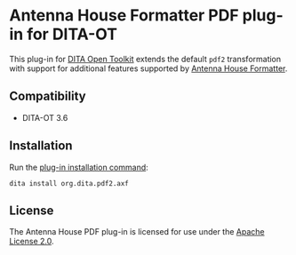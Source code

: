 # Antenna House Formatter PDF plug-in for DITA-OT

This plug-in for [DITA Open Toolkit][1] extends the default `pdf2` transformation with support for additional features supported by [Antenna House Formatter][2].

## Compatibility

- DITA-OT 3.6

## Installation

Run the [plug-in installation command][3]:

```shell
dita install org.dita.pdf2.axf
```

## License

The Antenna House PDF plug-in is licensed for use under the [Apache License 2.0][4].

[1]: https://github.com/dita-ot/dita-ot
[2]: https://www.antennahouse.com
[3]: https://www.dita-ot.org/dev/topics/plugins-installing.html
[4]: https://www.apache.org/licenses/LICENSE-2.0
